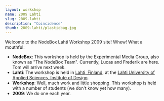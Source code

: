 ```yaml
---
layout: workshop
name: 2009 Lahti
slug: 2009-lahti
description: "Coincidence"
thumb: 2009-lahti/plasticbag.jpg
---
```

<p>Welcome to the NodeBox Lahti Workshop 2009 site! Whew! What a mouthful:</p>
<ul>
	<li><strong>NodeBox</strong>: This workshop is held by the Experimental Media Group, also known as "The NodeBox Team". Currently, Lucas and Frederik are here. Tom will arrive next week.</li>
	<li><strong>Lahti</strong>: The workshop is held in <a href="http://www.lahti.fi/www/cms.nsf/pages/indexeng">Lahti, Finland</a>, at the <a href="http://www.lamk.fi/engl/mi">Lahti University of Applied Sciences, Institute of Design</a>.</li>
	<li><strong>Workshop</strong>: Well, much work and little shopping. This workshop is held with a number of students (we don't know yet how many).</li>
	<li><strong>2009</strong>: We do one each year.</li>
</ul>